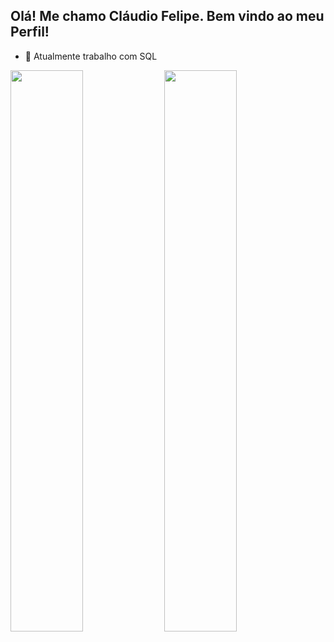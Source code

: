 ## Olá! Me chamo Cláudio Felipe. Bem vindo ao meu Perfil!

- 🔭 Atualmente trabalho com SQL


<div>
  <img width="48%" src="https://github-readme-stats.vercel.app/api?username=ClaudioFelipe-dev&show_icons=true&theme=dark">
  <img width="48%" src="https://github-readme-stats.vercel.app/api/top-langs/?username=ClaudioFelipe-dev&layout=compact&theme=dark">
</div>


  


